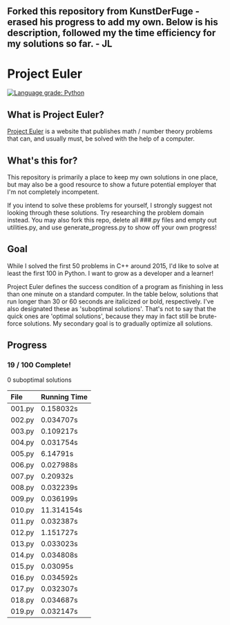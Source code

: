 ## Forked this repository from KunstDerFuge - erased his progress to add my own. Below is his description, followed my the time efficiency for my solutions so far. - JL

# Project Euler
[![Language grade: Python](https://img.shields.io/lgtm/grade/python/g/KunstDerFuge/Project-Euler.svg?logo=lgtm&logoWidth=18)](https://lgtm.com/projects/g/KunstDerFuge/Project-Euler/context:python)

## What is Project Euler?
[Project Euler](https://projecteuler.net) is a website that publishes math / number theory problems that can, and usually must, be solved with the 
help of a computer.

## What's this for?
This repository is primarily a place to keep my own solutions in one place, but may also be a good resource to show a 
future potential employer that I'm not completely incompetent.

If you intend to solve these problems for yourself, I strongly suggest not looking through these solutions. Try 
researching the problem domain instead. You may also fork this repo, delete all ###.py files and empty out utilities.py,
and use generate_progress.py to show off your own progress!

## Goal
While I solved the first 50 problems in C++ around 2015, I'd like to solve at least the first 100 in Python. I want to 
grow as a developer and a learner!

Project Euler defines the success condition of a program as finishing in less than one minute on a standard computer. In
the table below, solutions that run longer than 30 or 60 seconds are italicized or bold, respectively. I've also
designated these as 'suboptimal solutions'. That's not to say that the quick ones are 'optimal solutions', because they
may in fact still be brute-force solutions. My secondary goal is to gradually optimize all solutions.

## Progress
### 19 / 100 Complete!

0 suboptimal solutions

| File   | Running Time |
| :----- | :----------- |
| 001.py | 0.158032s |
| 002.py | 0.034707s |
| 003.py | 0.109217s |
| 004.py | 0.031754s |
| 005.py | 6.14791s |
| 006.py | 0.027988s |
| 007.py | 0.20932s |
| 008.py | 0.032239s |
| 009.py | 0.036199s |
| 010.py | 11.314154s |
| 011.py | 0.032387s |
| 012.py | 1.151727s |
| 013.py | 0.033023s |
| 014.py | 0.034808s |
| 015.py | 0.03095s |
| 016.py | 0.034592s |
| 017.py | 0.032307s |
| 018.py | 0.034687s |
| 019.py | 0.032147s |
